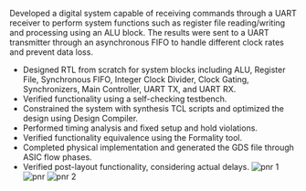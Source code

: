 Developed a digital system capable of receiving commands through a UART receiver to perform system
functions such as register file reading/writing and processing using an ALU block. The results were
sent to a UART transmitter through an asynchronous FIFO to handle different clock rates and prevent
data loss.
- Designed RTL from scratch for system blocks including ALU, Register File, Synchronous FIFO, Integer
Clock Divider, Clock Gating, Synchronizers, Main Controller, UART TX, and UART RX.
- Verified functionality using a self-checking testbench.
- Constrained the system with synthesis TCL scripts and optimized the design using Design Compiler.
- Performed timing analysis and fixed setup and hold violations.
- Verified functionality equivalence using the Formality tool.
- Completed physical implementation and generated the GDS file through ASIC flow phases.
- Verified post-layout functionality, considering actual delays.
![pnr 1](https://github.com/user-attachments/assets/1d82b995-68f3-422b-a457-8346fa7f94c9)
![pnr](https://github.com/user-attachments/assets/88720c36-4e65-4a6d-8c1f-6fc517167d03)
![pnr 2](https://github.com/user-attachments/assets/00c71940-dcdd-44eb-9d1a-29026732b7bf)
